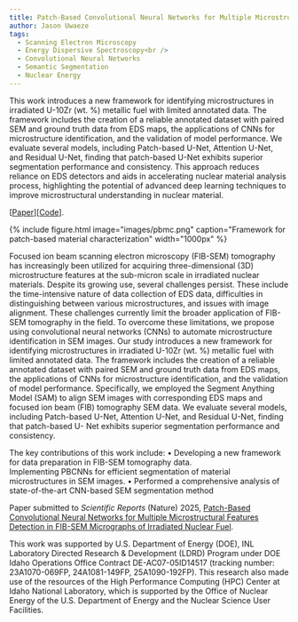 ```yaml
---
title: Patch-Based Convolutional Neural Networks for Multiple Microstructural Features Detection in Nuclear Fuel
author: Jason Uwaeze
tags:
  - Scanning Electron Microscopy
  - Energy Dispersive Spectroscopy<br />
  - Convolutional Neural Networks
  - Semantic Segmentation
  - Nuclear Energy
---
```


This work introduces a new framework for identifying microstructures in irradiated U-10Zr (wt. %)
metallic fuel with limited annotated data. The framework includes the creation of a reliable
annotated dataset with paired SEM and ground truth data from EDS maps, the applications of
CNNs for microstructure identification, and the validation of model performance. We evaluate several models,
including Patch-based U-Net, Attention U-Net, and Residual U-Net, finding that patch-based U-Net exhibits superior segmentation performance and consistency. This approach reduces reliance on EDS detectors and aids in accelerating nuclear material analysis process, highlighting the
potential of advanced deep learning techniques to improve microstructural understanding in nuclear material.

[[Paper](https://www.mdpi.com/2075-4418/14/6/632)][[Code](https://github.com/Wazhee/Automatic-Multiple-Sclerosis-Lesion-Tracking)].

{%
  include figure.html
  image="images/pbmc.png"
  caption="Framework for patch-based material characterization"
  width="1000px"
%}

Focused ion beam scanning electron microscopy (FIB-SEM) tomography has increasingly been
utilized for acquiring three-dimensional (3D) microstructure features at the sub-micron scale in
irradiated nuclear materials. Despite its growing use, several challenges persist. These include the time-intensive nature of
data collection of EDS data, difficulties in distinguishing between various microstructures, and issues with image alignment. 
These challenges currently limit the broader application of FIB-SEM tomography in the field. To overcome these limitations, we propose using convolutional
neural networks (CNNs) to automate microstructure identification in SEM images. Our study introduces a new framework for identifying microstructures in 
irradiated U-10Zr (wt. %) metallic fuel with limited annotated data. The framework includes the creation of a reliable annotated dataset with paired SEM 
and ground truth data from EDS maps, the applications of CNNs for microstructure identification, and the validation of model performance. Specifically,
we employed the Segment Anything Model (SAM) to align SEM images with corresponding EDS maps and focused ion beam (FIB) tomography SEM data. We evaluate several models, including Patch-based U-Net, Attention U-Net, and Residual U-Net, finding that patch-based U- Net exhibits superior segmentation performance and consistency. 

The key contributions of this work include:
• Developing a new framework for data preparation in FIB-SEM tomography data.<br>
Implementing PBCNNs for efficient segmentation of material microstructures in SEM
images.
• Performed a comprehensive analysis of state-of-the-art CNN-based SEM segmentation
method

Paper submitted to *Scientific Reports* (Nature) 2025, [Patch-Based Convolutional Neural Networks for Multiple Microstructural Features Detection in FIB-SEM Micrographs of Irradiated Nuclear Fuel](https://www.nature.com/srep/).

This work was supported by U.S. Department of Energy (DOE), INL Laboratory Directed Research & Development (LDRD)
Program under DOE Idaho Operations Office Contract DE-AC07-05ID14517 (tracking number:
23A1070-069FP, 24A1081-149FP, 25A1090-192FP). This research also made use of the resources of
the High Performance Computing (HPC) Center at Idaho National Laboratory, which is
supported by the Office of Nuclear Energy of the U.S. Department of Energy and the Nuclear
Science User Facilities.
